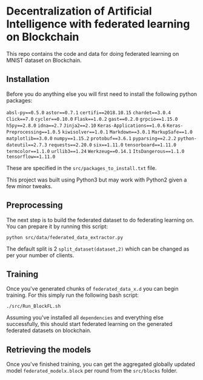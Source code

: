 Decentralization of Artificial Intelligence with federated learning on Blockchain
====================================================================================

This repo contains the code and data for doing federated learning on MNIST dataset on Blockchain.

Installation
------------

Before you do anything else you will first need to install the following python 
packages:

   `absl-py==0.5.0`
   `astor==0.7.1`
   `certifi==2018.10.15`
   `chardet==3.0.4`
   `Click==7.0`
   `cycler==0.10.0`
   `Flask==1.0.2`
   `gast==0.2.0`
   `grpcio==1.15.0`
   `h5py==2.8.0`
   `idna==2.7`
   `Jinja2==2.10`
   `Keras-Applications==1.0.6`
   `Keras-Preprocessing==1.0.5`
   `kiwisolver==1.0.1`
   `Markdown==3.0.1`
   `MarkupSafe==1.0`
   `matplotlib==3.0.0`
   `numpy==1.15.2`
   `protobuf==3.6.1`
   `pyparsing==2.2.2`
   `python-dateutil==2.7.3`
   `requests==2.20.0`
   `six==1.11.0`
   `tensorboard==1.11.0`
   `termcolor==1.1.0`
   `urllib3==1.24`
   `Werkzeug==0.14.1`
   `ItsDangerous==1.1.0`
   `tensorflow==1.11.0`
   
These are specified in the `src/packages_to_install.txt` file.
   
This project was built using Python3 but may work with Python2 given a few 
minor tweaks.

Preprocessing
-------------
The next step is to build the federated dataset to do federating learning on. You can prepare it by running this script:

    python src/data/federated_data_extractor.py
    
The default split is 2 `split_dataset(dataset,2)` which can be changed as per your number of clients.

Training
--------

Once you've generated chunks of `federated_data_x.d` you can begin training. For this simply 
run the following bash script:

    ./src/Run_BlockFL.sh

Assuming you've installed all `dependencies` and everything else successfully,
this should start federated learning on the generated federated datasets on blockchain.

Retrieving the models
----------------------

Once you've finished training, you can get the aggregated globally updated model  `federated_modelx.block` per round from the `src/blocks` folder.

    
 
